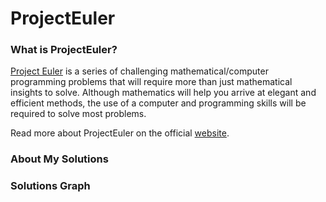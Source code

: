# ProjectEuler

### What is ProjectEuler?

[Project Euler]([https://projecteuler.net/) is a series of challenging mathematical/computer programming problems that will require more than just mathematical insights to solve. Although mathematics will help you arrive at elegant and efficient methods, the use of a computer and programming skills will be required to solve most problems.

Read more about ProjectEuler on the official [website]([https://projecteuler.net/).

### About My Solutions



### Solutions Graph
